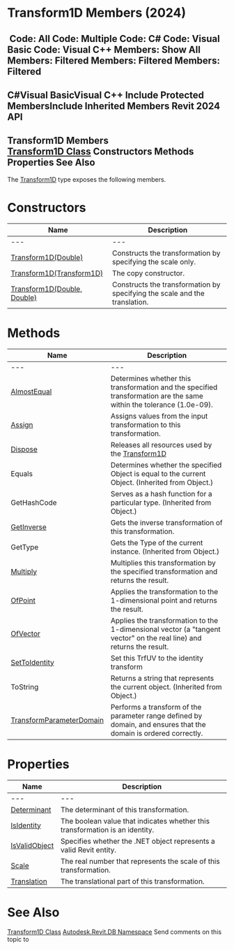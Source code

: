 # Transform1D Members (2024)

﻿
 Code: All Code: Multiple Code: C# Code: Visual Basic Code: Visual C++  Members: Show All Members: Filtered Members: Filtered Members: Filtered   
---  
C#Visual BasicVisual C++
Include Protected MembersInclude Inherited Members
Revit 2024 API  
---  
Transform1D Members  
[Transform1D Class](7366ab0c-173e-ff4b-fb56-4f307cf16bc9.md "Transform1D Class") Constructors Methods Properties See Also  
---  
The [Transform1D](7366ab0c-173e-ff4b-fb56-4f307cf16bc9.md "Transform1D Class") type exposes the following members.
# Constructors
| Name | Description |
| --- | --- |
| --- | --- | --- |
| [Transform1D(Double)](5a3a761b-a17d-8084-3dd4-8cf5832cf68f.md "Transform1D Constructor \(Double\)") | Constructs the transformation by specifying the scale only. |
| [Transform1D(Transform1D)](549a29aa-19ba-1468-95c2-8303bca1d6f6.md "Transform1D Constructor \(Transform1D\)") | The copy constructor. |
| [Transform1D(Double, Double)](3be46c98-e6ee-21a2-fcb5-18f5e24d78af.md "Transform1D Constructor \(Double, Double\)") | Constructs the transformation by specifying the scale and the translation. |

# Methods
| Name | Description |
| --- | --- |
| --- | --- | --- |
| [AlmostEqual](01045a3f-bb71-32d1-ed8b-34c81548344f.md "AlmostEqual Method") | Determines whether this transformation and the specified transformation are the same within the tolerance (1.0e-09). |
| [Assign](f12b0bda-b5f8-e67b-3c36-329b21bbf4ff.md "Assign Method") | Assigns values from the input transformation to this transformation. |
| [Dispose](a231ae0e-ce21-1433-b42a-d4c96f23d9c6.md "Dispose Method") | Releases all resources used by the [Transform1D](7366ab0c-173e-ff4b-fb56-4f307cf16bc9.md "Transform1D Class") |
| Equals | Determines whether the specified Object is equal to the current Object. (Inherited from Object.) |
| GetHashCode | Serves as a hash function for a particular type.  (Inherited from Object.) |
| [GetInverse](823f8360-6333-6449-a748-ad5c58aa4149.md "GetInverse Method") | Gets the inverse transformation of this transformation. |
| GetType | Gets the Type of the current instance. (Inherited from Object.) |
| [Multiply](c4be593d-c2b2-0c86-90e3-a92b8d600552.md "Multiply Method") | Multiplies this transformation by the specified transformation and returns the result. |
| [OfPoint](cc9a6547-a08e-99d0-2970-2b816ed1e579.md "OfPoint Method") | Applies the transformation to the 1-dimensional point and returns the result. |
| [OfVector](9d1500f3-b374-791a-c4e0-d2a2cbfcba44.md "OfVector Method") | Applies the transformation to the 1-dimensional vector (a "tangent vector" on the real line) and returns the result. |
| [SetToIdentity](2dd1bcb6-d3ad-3440-3040-3501a8d989aa.md "SetToIdentity Method") | Set this TrfUV to the identity transform |
| ToString | Returns a string that represents the current object. (Inherited from Object.) |
| [TransformParameterDomain](fe97e6d2-eea0-26e5-0d32-16281ea95d19.md "TransformParameterDomain Method") | Performs a transform of the parameter range defined by domain, and ensures that the domain is ordered correctly. |

# Properties
| Name | Description |
| --- | --- |
| --- | --- | --- |
| [Determinant](c25f5cb3-22db-32bd-e485-f7c9c9a97e92.md "Determinant Property") | The determinant of this transformation. |
| [IsIdentity](2018e491-c52a-026e-6f47-189288fa2d64.md "IsIdentity Property") | The boolean value that indicates whether this transformation is an identity. |
| [IsValidObject](39477cd6-6dd2-e06a-8d51-60b1cb59cce3.md "IsValidObject Property") | Specifies whether the .NET object represents a valid Revit entity. |
| [Scale](7dd5f4ff-9add-8d76-6123-ebee2b193422.md "Scale Property") | The real number that represents the scale of this transformation. |
| [Translation](d9925294-c813-03d5-d540-53a1f2534640.md "Translation Property") | The translational part of this transformation. |

# See Also
[Transform1D Class](7366ab0c-173e-ff4b-fb56-4f307cf16bc9.md "Transform1D Class")
[Autodesk.Revit.DB Namespace](87546ba7-461b-c646-cbb1-2cb8f5bff8b2.md "Autodesk.Revit.DB Namespace")
Send comments on this topic to 